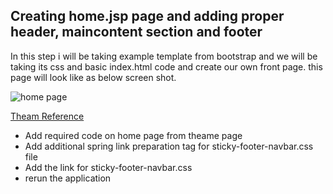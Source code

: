 ## Creating **home.jsp** page and adding proper header, maincontent section and footer

In this step i will be taking example template from bootstrap and we will be taking its css and basic index.html code and create our own 
front page. this page will look like as below screen shot.

![home page](https://github.com/webutech/Doctor-Appoinment-Spring-App/blob/master/images/homepage.png)

[Theam Reference](https://getbootstrap.com/docs/4.0/examples/sticky-footer-navbar/)

- Add required code on home page from theame page
- Add additional spring link preparation tag for sticky-footer-navbar.css file
- Add the link for sticky-footer-navbar.css
- rerun the application
